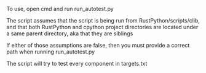 To use, open cmd and run run_autotest.py

The script assumes that the script is being run from RustPython/scripts/clib,
and that both RustPython and cpython project directories are located under a same parent directory, aka that they are siblings

If either of those assumptions are false, then you must provide a correct path when running run_autotest.py

The script will try to test every component in targets.txt